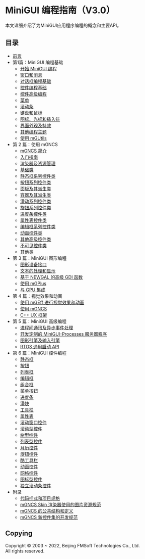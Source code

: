 # MiniGUI 编程指南（V3.0）

本文详细介绍了为MiniGUI应用程序编程的概念和主要API。

## 目录

- [前言](MiniGUIProgGuidePreface-zh.md)
- 第1篇：MiniGUI 编程基础
   - [开始 MiniGUI 编程](MiniGUIProgGuidePart1Chapter01-zh.md)
   - [窗口和消息](MiniGUIProgGuidePart1Chapter02-zh.md)
   - [对话框编程基础](MiniGUIProgGuidePart1Chapter03-zh.md)
   - [控件编程基础](MiniGUIProgGuidePart1Chapter04-zh.md)
   - [控件高级编程](MiniGUIProgGuidePart1Chapter05-zh.md)
   - [菜单](MiniGUIProgGuidePart1Chapter06-zh.md)
   - [滚动条](MiniGUIProgGuidePart1Chapter07-zh.md)
   - [键盘和鼠标](MiniGUIProgGuidePart1Chapter08-zh.md)
   - [图标、光标和插入符](MiniGUIProgGuidePart1Chapter09-zh.md)
   - [界面外观及特效](MiniGUIProgGuidePart1Chapter10-zh.md)
   - [其他编程主题](MiniGUIProgGuidePart1Chapter11-zh.md)
   - [使用 mGUtils](MiniGUIProgGuidePart1Chapter12-zh.md)
- 第 2 篇：使用 mGNCS
   - [mGNCS 简介](MiniGUIProgGuidePart2Chapter01-zh.md)
   - [入门指南](MiniGUIProgGuidePart2Chapter02-zh.md)
   - [渲染器及资源管理](MiniGUIProgGuidePart2Chapter03-zh.md)
   - [基础类](MiniGUIProgGuidePart2Chapter04-zh.md)
   - [静态框系列控件类](MiniGUIProgGuidePart2Chapter05-zh.md)
   - [按钮系列控件类](MiniGUIProgGuidePart2Chapter06-zh.md)
   - [面板及其派生类](MiniGUIProgGuidePart2Chapter07-zh.md)
   - [容器及其派生类](MiniGUIProgGuidePart2Chapter08-zh.md)
   - [滑动系列控件类](MiniGUIProgGuidePart2Chapter09-zh.md)
   - [旋钮系列控件类](MiniGUIProgGuidePart2Chapter10-zh.md)
   - [进度条控件类](MiniGUIProgGuidePart2Chapter11-zh.md)
   - [属性表控件类](MiniGUIProgGuidePart2Chapter12-zh.md)
   - [编辑框系列控件类](MiniGUIProgGuidePart2Chapter13-zh.md)
   - [动画控件类](MiniGUIProgGuidePart2Chapter14-zh.md)
   - [其他高级控件类](MiniGUIProgGuidePart2Chapter15-zh.md)
   - [不可见控件类](MiniGUIProgGuidePart2Chapter16-zh.md)
   - [其他类](MiniGUIProgGuidePart2Chapter17-zh.md)
- 第 3 篇：MiniGUI 图形编程   
   - [图形设备接口](MiniGUIProgGuidePart3Chapter01-zh.md)
   - [文本的处理和显示](MiniGUIProgGuidePart3Chapter02-zh.md)
   - [基于 NEWGAL 的高级 GDI 函数](MiniGUIProgGuidePart3Chapter03-zh.md)
   - [使用 mGPlus](MiniGUIProgGuidePart3Chapter04-zh.md)
   - [与 GPU 集成](MiniGUIProgGuidePart3Chapter05-zh.md)
- 第 4 篇：视觉效果和动画
   - [使用 mGEff 进行视觉效果和动画](MiniGUIProgGuidePart4Chapter01-zh.md)
   - [使用 mGNCS ](MiniGUIProgGuidePart4Chapter02-zh.md)
   - [C++ UX 框架](MiniGUIProgGuidePart3Chapter03-zh.md)
- 第 5 篇：MiniGUI 高级编程
   - [进程间通讯及异步事件处理](MiniGUIProgGuidePart5Chapter01-zh.md)
   - [开发定制的 MiniGUI-Processes 服务器程序](MiniGUIProgGuidePart5Chapter02-zh.md)
   - [图形引擎及输入引擎](MiniGUIProgGuidePart5Chapter03-zh.md)
   - [RTOS 通用启动 API](MiniGUIProgGuidePart5Chapter04-zh.md)
- 第 6 篇：MiniGUI 控件编程
   - [静态框](MiniGUIProgGuidePart6Chapter01-zh.md)
   - [按钮](MiniGUIProgGuidePart6Chapter02-zh.md)
   - [列表框](MiniGUIProgGuidePart6Chapter03-zh.md)
   - [编辑框](MiniGUIProgGuidePart6Chapter04-zh.md)
   - [组合框](MiniGUIProgGuidePart6Chapter05-zh.md)
   - [菜单按钮](MiniGUIProgGuidePart6Chapter06-zh.md)
   - [进度条](MiniGUIProgGuidePart6Chapter07-zh.md)
   - [滑块](MiniGUIProgGuidePart6Chapter08-zh.md)
   - [工具栏](MiniGUIProgGuidePart6Chapter09-zh.md)
   - [属性表](MiniGUIProgGuidePart6Chapter10-zh.md)
   - [滚动窗口控件](MiniGUIProgGuidePart6Chapter11-zh.md)
   - [滚动型控件](MiniGUIProgGuidePart6Chapter12-zh.md)
   - [树型控件](MiniGUIProgGuidePart6Chapter13-zh.md)
   - [列表型控件](MiniGUIProgGuidePart6Chapter14-zh.md)
   - [月历控件](MiniGUIProgGuidePart6Chapter15-zh.md)
   - [旋钮控件](MiniGUIProgGuidePart6Chapter16-zh.md)
   - [酷工具栏](MiniGUIProgGuidePart6Chapter17-zh.md)
   - [动画控件](MiniGUIProgGuidePart6Chapter18-zh.md)
   - [网格控件](MiniGUIProgGuidePart6Chapter19-zh.md)
   - [图标型控件](MiniGUIProgGuidePart6Chapter20-zh.md)
   - [独立滚动条控件](MiniGUIProgGuidePart6Chapter21-zh.md)
- 附录
   - [代码样式和项目规格](MiniGUIProgGuideAppendixA-zh.md)
   - [mGNCS Skin 渲染器使用的图片资源规范](MiniGUIProgGuideAppendixB-zh.md)
   - [mGNCS 的公共结构和定义](MiniGUIProgGuideAppendixC-zh.md)
   - [mGNCS 新控件集的开发规范](MiniGUIProgGuideAppendixD-zh.md)

## Copying

Copyright © 2003 \~ 2022, Beijing FMSoft Technologies Co., Ltd.  
All rights reserved.
